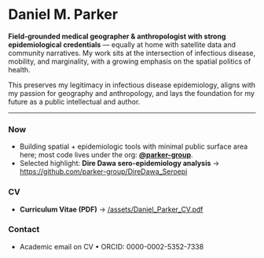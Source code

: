 # Daniel M. Parker

**Field-grounded medical geographer & anthropologist with strong epidemiological credentials** — equally at home with satellite data and community narratives. My work sits at the intersection of infectious disease, mobility, and marginality, with a growing emphasis on the spatial politics of health.

This preserves my legitimacy in infectious disease epidemiology, aligns with my passion for geography and anthropology, and lays the foundation for my future as a public intellectual and author.

---

### Now
- Building spatial + epidemiologic tools with minimal public surface area here; most code lives under the org: **[@parker-group](https://github.com/parker-group)**.
- Selected highlight: **Dire Dawa sero-epidemiology analysis** → https://github.com/parker-group/DireDawa_Seroepi

### CV
- **Curriculum Vitae (PDF)** → [/assets/Daniel_Parker_CV.pdf](./assets/Daniel_Parker_CV.pdf)

### Contact
- Academic email on CV • ORCID: 0000-0002-5352-7338
